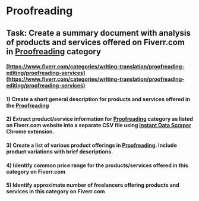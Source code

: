# Proofreading
## Task: Create a summary document with analysis of products and services offered on Fiverr.com in [Proofreading](https://www.fiverr.com/categories/writing-translation/proofreading-editing/proofreading-services) category
#### [https://www.fiverr.com/categories/writing-translation/proofreading-editing/proofreading-services](https://www.fiverr.com/categories/writing-translation/proofreading-editing/proofreading-services)
#### 1) Create a short general description for products and services offered in the [Proofreading](https://www.fiverr.com/categories/writing-translation/proofreading-editing/proofreading-services)
#### 2) Extract product/service information for [Proofreading](https://www.fiverr.com/categories/writing-translation/proofreading-editing/proofreading-services) category as listed on Fiverr.com website into a separate CSV file using [Instant Data Scraper](https://chrome.google.com/webstore/detail/instant-data-scraper/ofaokhiedipichpaobibbnahnkdoiiah) Chrome extension.
#### 3) Create a list of various product offerings in [Proofreading](https://www.fiverr.com/categories/writing-translation/proofreading-editing/proofreading-services). Include product variations with brief descriptions.
#### 4) Identify common price range for the products/services offered in this category on Fiverr.com
#### 5) Identify approximate number of freelancers offering products and services in this category on Fiverr.com
